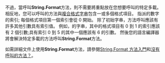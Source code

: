 
不過，當呼叫**String.Format**方法，則不需要將重點放在您想要呼叫的特定多載。 相反地，您可以呼叫的方法與[複合格式字串](~/docs/standard/base-types/composite-formatting.md)包含一或多個格式項目。 指派的數字的索引; 每個格式項目第一個索引會從 0 開始。 除了初始字串，方法呼叫應該有許多其他引數具有索引值。 例如，的字串，其中的格式項目有 0 到 1 的索引應該有 2 個引數;具有索引 0 到 5 的其中一個應該有 6 的引數。 然後您的語言編譯器將會解決特定多載的方法呼叫**String.Format**方法。   
 
如需詳細文件上使用**String.Format**方法，請參閱[String.Format 方法入門](#Starting)和[沒有呼叫的方法？](#FTaskList)。    
